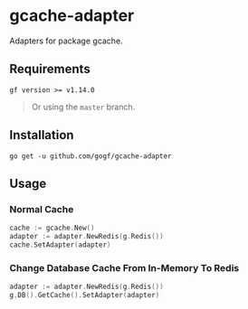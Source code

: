 # gcache-adapter
Adapters for package gcache.

## Requirements

```shell script
gf version >= v1.14.0 
```
> Or using the `master` branch.



## Installation

```shell script
go get -u github.com/gogf/gcache-adapter
```

## Usage

### Normal Cache

```go
cache := gcache.New()
adapter := adapter.NewRedis(g.Redis())
cache.SetAdapter(adapter)
```

### Change Database Cache From In-Memory To Redis
```go
adapter := adapter.NewRedis(g.Redis())
g.DB().GetCache().SetAdapter(adapter)
```
